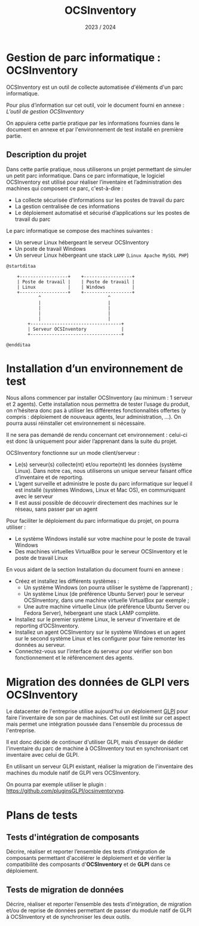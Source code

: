 ﻿---
title: OCSInventory
date: 2023 / 2024
---

# Gestion de parc informatique : OCSInventory

OCSInventory est un outil de collecte automatisée d'éléments d'un parc informatique.

Pour plus d’information sur cet outil, voir le document fourni en annexe : *L’outil de gestion OCSInventory*

On appuiera cette partie pratique par les informations fournies dans le document en annexe et par l'environnement de test installé en première partie.

## Description du projet

Dans cette partie pratique, nous utiliserons un projet permettant de simuler un petit parc informatique. Dans ce parc informatique, le logiciel OCSInventory est utilisé pour réaliser l’inventaire et l’administration des machines qui composent ce parc, c'est-à-dire :

- La collecte sécurisée d’informations sur les postes de travail du parc
- La gestion centralisée de ces informations
- Le déploiement automatisé et sécurisé d’applications sur les postes de travail du parc

Le parc informatique se compose des machines suivantes :

- Un serveur Linux hébergeant le serveur OCSInventory
- Un poste de travail Windows
- Un serveur Linux hébergeant une stack `LAMP` (`Linux Apache MySQL PHP`)

```plantuml
@startditaa

    +------------------+    +------------------+
    | Poste de travail |    | Poste de travail |
    | Linux            |    | Windows          |
    +------------------+    +------------------+
            ^                         ^ 
            |                         | 
            |                         | 
            |                         | 
            |                         | 
        +----------------------------------+
        | Serveur OCSInventory             |
        +----------------------------------+

@endditaa
```

# Installation d’un environnement de test

Nous allons commencer par installer OCSInventory (au minimum : 1 serveur et 2 agents). Cette installation nous permettra de tester l’usage du produit, on n’hésitera donc pas à utiliser les différentes fonctionnalités offertes (y compris : déploiement de nouveaux agents, leur administration, …). On pourra aussi réinstaller cet environnement si nécessaire.

Il ne sera pas demandé de rendu concernant cet environnement : celui-ci est donc là uniquement pour aider l’apprenant dans la suite du projet.

OCSInventory fonctionne sur un mode client/serveur :

- Le(s) serveur(s) collecte(nt) et/ou reporte(nt) les données (système Linux). Dans notre cas, nous utiliserons un unique serveur faisant office d’inventaire et de reporting.
- L’agent surveille et administre le poste du parc informatique sur lequel il est installé (systèmes Windows, Linux et Mac OS), en communiquant avec le serveur
- Il est aussi possible de découvrir directement des machines sur le réseau, sans passer par un agent

Pour faciliter le déploiement du parc informatique du projet, on pourra utiliser :

- Le système Windows installé sur votre machine pour le poste de travail Windows
- Des machines virtuelles VirtualBox pour le serveur OCSInventory et le poste de travail Linux

En vous aidant de la section Installation du document fourni en annexe :

- Créez et installez les différents systèmes :
  + Un système Windows (on pourra utiliser le système de l’apprenant) ;
  + Un système Linux (de préférence Ubuntu Server) pour le serveur OCSInventory, dans une machine virtuelle VirtualBox par exemple ;
  + Une autre machine virtuelle Linux (de préférence Ubuntu Server ou Fedora Server), hébergeant une stack LAMP complète.
- Installez sur le premier système Linux, le serveur d'inventaire et de reporting d’OCSInventory.
- Installez un agent OCSInventory sur le système Windows et un agent sur le second système Linux et les configurer pour faire remonter les données au serveur.
- Connectez-vous sur l’interface du serveur pour vérifier son bon fonctionnement et le référencement des agents.

# Migration des données de GLPI vers OCSInventory

Le datacenter de l'entreprise utilise aujourd'hui un déploiement [GLPI](https://glpi-project.org/) pour faire l'inventaire de son par de machines. Cet outil est limité sur cet aspect mais permet une intégration poussée dans l'ensemble du processus de l'entreprise.

Il est donc décidé de continuer d'utiliser GLPI, mais d'essayer de dédier l'inventaire du parc de machine à OCSInventory tout en synchronisant cet inventaire avec celui de GLPI.

En utilisant un serveur GLPI existant, réaliser la migration de l'inventaire des machines du module natif de GLPI vers OCSInventory.

On pourra par exemple utiliser le plugin : <https://github.com/pluginsGLPI/ocsinventoryng>.

# Plans de tests

## Tests d'intégration de composants

Décrire, réaliser et reporter l’ensemble des tests d’intégration de composants permettant d'accélérer le déploiement et de vérifier la compatibilité des composants d'**OCSInventory** et de **GLPI** dans ce déploiement.

## Tests de migration de données

Décrire, réaliser et reporter l’ensemble des tests d'intégration, de migration et/ou de reprise de données permettant de passer du module natif de GLPI à OCSInventory et de synchroniser les deux outils.
